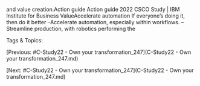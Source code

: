 and value creation.Action guide Action guide
2022 CSCO Study | IBM Institute for Business ValueAccelerate automation
If everyone’s doing it, then do it better
 –Accelerate  automation, especially within workflows.
 –Streamline production, with robotics performing the 

   Tags & Topics:
   

[Previous: #C-Study22 - Own your transformation_247](C-Study22 - Own your transformation_247.md)

[Next: #C-Study22 - Own your transformation_247](C-Study22 - Own your transformation_247.md)